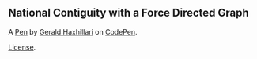 National Contiguity with a Force Directed Graph
-----------------------------------------------


A [Pen](https://codepen.io/geraldhaxhillari/pen/qLpJXd) by [Gerald Haxhillari](https://codepen.io/geraldhaxhillari) on [CodePen](https://codepen.io).

[License](https://codepen.io/geraldhaxhillari/pen/qLpJXd/license).